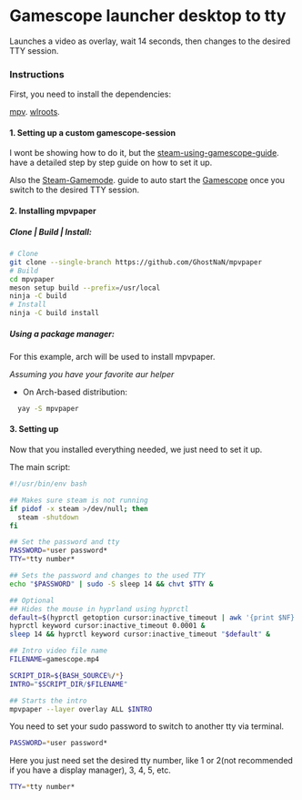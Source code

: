# Gamescope launcher desktop to tty

Launches a video as overlay, wait 14 seconds, then changes to the desired TTY session.

### Instructions

First, you need to install the dependencies:

[mpv](https://github.com/mpv-player/mpv).
[wlroots](https://gitlab.freedesktop.org/wlroots/wlroots).

#### 1. Setting up a custom gamescope-session

I wont be showing how to do it, but the [steam-using-gamescope-guide](https://github.com/shahnawazshahin/steam-using-gamescope-guide.git). have a detailed step by step guide on how to set it up.

Also the [Steam-Gamemode](https://gist.github.com/Rishikant181/e26fb23d4c57db74bddaa0a57b26cd26). guide to auto start the [Gamescope](https://github.com/ValveSoftware/gamescope) once you switch to the desired TTY session.


#### 2. Installing mpvpaper

##### Clone | Build | Install:

```bash
# Clone
git clone --single-branch https://github.com/GhostNaN/mpvpaper
# Build
cd mpvpaper
meson setup build --prefix=/usr/local
ninja -C build
# Install
ninja -C build install
```

##### Using a package manager:

For this example, arch will be used to install mpvpaper.

*Assuming you have your favorite aur helper*
* On Arch-based distribution:

```bash
  yay -S mpvpaper
```

#### 3. Setting up

Now that you installed everything needed, we just need to set it up.

The main script:
```bash
#!/usr/bin/env bash

## Makes sure steam is not running
if pidof -x steam >/dev/null; then
  steam -shutdown
fi

## Set the password and tty
PASSWORD=*user password*
TTY=*tty number*

## Sets the password and changes to the used TTY
echo "$PASSWORD" | sudo -S sleep 14 && chvt $TTY &

## Optional
## Hides the mouse in hyprland using hyprctl
default=$(hyprctl getoption cursor:inactive_timeout | awk '{print $NF}')
hyprctl keyword cursor:inactive_timeout 0.0001 &
sleep 14 && hyprctl keyword cursor:inactive_timeout "$default" &

## Intro video file name
FILENAME=gamescope.mp4

SCRIPT_DIR=${BASH_SOURCE%/*}
INTRO="$SCRIPT_DIR/$FILENAME"

## Starts the intro
mpvpaper --layer overlay ALL $INTRO
```


You need to set your sudo password to switch to another tty via terminal.
```bash
PASSWORD=*user password*
```

Here you just need set the desired tty number, like 1 or 2(not recommended if you have a display manager), 3, 4, 5, etc.
```bash
TTY=*tty number*
```

